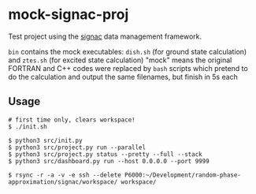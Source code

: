 # mock-signac-proj
Test project using the [signac](https://signac.io) data management framework.

`bin` contains the mock executables: `dish.sh` (for ground state calculation) and `ztes.sh` (for excited state calculation)
"mock" means the original FORTRAN and C++ codes were replaced by `bash` scripts which pretend to do the calculation and output the same filenames, but finish in 5s each

## Usage

```console
# first time only, clears workspace!
$ ./init.sh
```

```console
$ python3 src/init.py
$ python3 src/project.py run --parallel
$ python3 src/project.py status --pretty --full --stack
$ python3 src/dashboard.py run --host 0.0.0.0 --port 9999
```

```console
$ rsync -r -a -v -e ssh --delete P6000:~/Development/random-phase-approximation/signac/workspace/ workspace/
```
